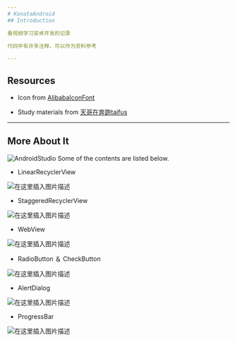 ```yaml
---
# KonataAndroid
## Introduction

看视频学习安卓开发的记录

代码中有许多注释，可以作为资料参考

---
```


## Resources

- Icon from [AlibabaIconFont](https://www.iconfont.cn/)

- Study materials from [天哥在奔跑](https://www.bilibili.com/video/av38409964?from=search&seid=17417564132229764986)[taifus](https://github.com/taifus/)

---

## More About It
![AndroidStudio](https://img-blog.csdnimg.cn/20200221220258624.png?x-oss-process=image/watermark,type_ZmFuZ3poZW5naGVpdGk,shadow_10,text_aHR0cHM6Ly9ibG9nLmNzZG4ubmV0L3FxXzQyMTM4NDU0,size_16,color_FFFFFF,t_70)
Some of the contents are listed below.

- LinearRecyclerView

![在这里插入图片描述](https://img-blog.csdnimg.cn/20200222162138956.png?x-oss-process=image/watermark,type_ZmFuZ3poZW5naGVpdGk,shadow_10,text_aHR0cHM6Ly9ibG9nLmNzZG4ubmV0L3FxXzQyMTM4NDU0,size_16,color_FFFFFF,t_70)

- StaggeredRecyclerView

![在这里插入图片描述](https://img-blog.csdnimg.cn/2020022216223132.png?x-oss-process=image/watermark,type_ZmFuZ3poZW5naGVpdGk,shadow_10,text_aHR0cHM6Ly9ibG9nLmNzZG4ubmV0L3FxXzQyMTM4NDU0,size_16,color_FFFFFF,t_70)

- WebView

![在这里插入图片描述](https://img-blog.csdnimg.cn/20200222162353118.png?x-oss-process=image/watermark,type_ZmFuZ3poZW5naGVpdGk,shadow_10,text_aHR0cHM6Ly9ibG9nLmNzZG4ubmV0L3FxXzQyMTM4NDU0,size_16,color_FFFFFF,t_70)

- RadioButton ＆ CheckButton

![在这里插入图片描述](https://img-blog.csdnimg.cn/20200222162811526.png?x-oss-process=image/watermark,type_ZmFuZ3poZW5naGVpdGk,shadow_10,text_aHR0cHM6Ly9ibG9nLmNzZG4ubmV0L3FxXzQyMTM4NDU0,size_16,color_FFFFFF,t_70)

- AlertDialog

![在这里插入图片描述](https://img-blog.csdnimg.cn/2020022216304387.png?x-oss-process=image/watermark,type_ZmFuZ3poZW5naGVpdGk,shadow_10,text_aHR0cHM6Ly9ibG9nLmNzZG4ubmV0L3FxXzQyMTM4NDU0,size_16,color_FFFFFF,t_70)

- ProgressBar

![在这里插入图片描述](https://img-blog.csdnimg.cn/202002221631078.png?x-oss-process=image/watermark,type_ZmFuZ3poZW5naGVpdGk,shadow_10,text_aHR0cHM6Ly9ibG9nLmNzZG4ubmV0L3FxXzQyMTM4NDU0,size_16,color_FFFFFF,t_70)



